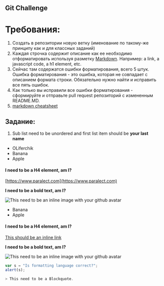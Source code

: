 ## Git Challenge
# Требования:
  1. Создать в репозитории новую ветку (именование по такому-же принципу как и для классных заданий)
  2. Каждая строчка содержит описание как ее необходимо отформатировать используя разметку [Markdown](https://github.com/adam-p/markdown-here/wiki/Markdown-Cheatsheet). Например: a link, a javascript code, a h1 element, etc.
  4. Сейчас там содержатся ошибки форматирования, всего 5 штук. Ошибка форматирования - это ошибка, которая не совпадает с описанием формата строки. Обязательно нужно найти и исправить все пять ошибок.
  5. Как только вы исправили все ошибки форматирования - сформируйте и отправьте pull request репозиторий с измененным README.MD.
  6. [markdown cheatsheet](https://github.com/adam-p/markdown-here/wiki/Markdown-Cheatsheet)

**Задание**:
----------

1. Sub list need to be unordered and first list item should be **your last name**
  - OLiferchik
  - Banana
  - Apple

#### I need to be a H4 element, am I? ####

[https://www.paralect.com](https://www.paralect.com)

**I need to be a bold text, am I?**

![This need to be an inline image with your github avatar](https://avatars3.githubusercontent.com/u/25349780?v=4&u=92dca09e69ee92077c30de108b7fc57ca84ec8a2&s=400)

  * Banana
  * Apple

#### I need to be a H4 element, am I?

[This should be an inline link](https://www.paralect.com)

**I need to be a bold text, am I?**

![This need to be an inline image with your github avatar](https://avatars6.githubusercontent.com/u/17383329?v=4&s=400)


```javascript
var s = "Is formatting language correct?";
alert(s);

> This need to be a Blockquote.
